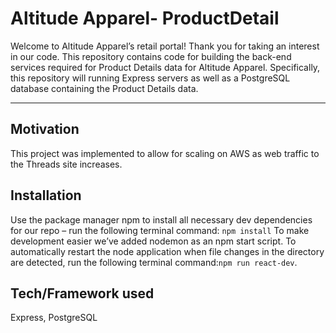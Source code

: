 # Altitude Apparel- ProductDetail

Welcome to Altitude Apparel’s retail portal! Thank you for taking an interest in our code. This repository contains code for building the back-end services required for Product Details data for Altitude Apparel. Specifically, this repository will running Express servers as well as a PostgreSQL database containing the Product Details data.

---

## Motivation

This project was implemented to allow for scaling on AWS as web traffic to the Threads site increases.

## Installation

Use the package manager npm to install all necessary dev dependencies for our repo – run the following terminal command: `npm install`
To make development easier we’ve added nodemon as an npm start script. To automatically restart the node application when file changes in the directory are detected, run the following terminal command:`npm run react-dev`.

## Tech/Framework used

Express, PostgreSQL

